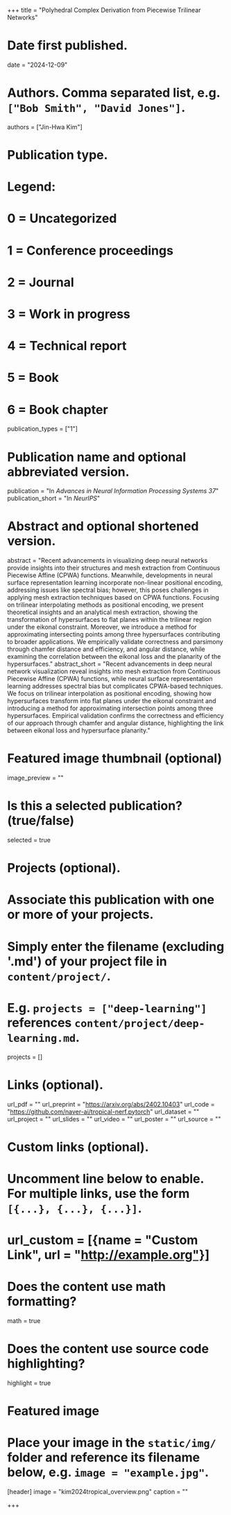 +++
title = "Polyhedral Complex Derivation from Piecewise Trilinear Networks"

# Date first published.
date = "2024-12-09"

# Authors. Comma separated list, e.g. `["Bob Smith", "David Jones"]`.
authors = ["Jin-Hwa Kim"]

# Publication type.
# Legend:
# 0 = Uncategorized
# 1 = Conference proceedings
# 2 = Journal
# 3 = Work in progress
# 4 = Technical report
# 5 = Book
# 6 = Book chapter
publication_types = ["1"]

# Publication name and optional abbreviated version.
publication = "In *Advances in Neural Information Processing Systems 37*"
publication_short = "In *NeurIPS*"

# Abstract and optional shortened version.
abstract = "Recent advancements in visualizing deep neural networks provide insights into their structures and mesh extraction from Continuous Piecewise Affine (CPWA) functions. Meanwhile, developments in neural surface representation learning incorporate non-linear positional encoding, addressing issues like spectral bias; however, this poses challenges in applying mesh extraction techniques based on CPWA functions. Focusing on trilinear interpolating methods as positional encoding, we present theoretical insights and an analytical mesh extraction, showing the transformation of hypersurfaces to flat planes within the trilinear region under the eikonal constraint. Moreover, we introduce a method for approximating intersecting points among three hypersurfaces contributing to broader applications. We empirically validate correctness and parsimony through chamfer distance and efficiency, and angular distance, while examining the correlation between the eikonal loss and the planarity of the hypersurfaces."
abstract_short = "Recent advancements in deep neural network visualization reveal insights into mesh extraction from Continuous Piecewise Affine (CPWA) functions, while neural surface representation learning addresses spectral bias but complicates CPWA-based techniques. We focus on trilinear interpolation as positional encoding, showing how hypersurfaces transform into flat planes under the eikonal constraint and introducing a method for approximating intersection points among three hypersurfaces. Empirical validation confirms the correctness and efficiency of our approach through chamfer and angular distance, highlighting the link between eikonal loss and hypersurface planarity."

# Featured image thumbnail (optional)
image_preview = ""

# Is this a selected publication? (true/false)
selected = true

# Projects (optional).
#   Associate this publication with one or more of your projects.
#   Simply enter the filename (excluding '.md') of your project file in `content/project/`.
#   E.g. `projects = ["deep-learning"]` references `content/project/deep-learning.md`.
projects = []

# Links (optional).
url_pdf = ""
url_preprint = "https://arxiv.org/abs/2402.10403"
url_code = "https://github.com/naver-ai/tropical-nerf.pytorch"
url_dataset = ""
url_project = ""
url_slides = ""
url_video = ""
url_poster = ""
url_source = ""

# Custom links (optional).
#   Uncomment line below to enable. For multiple links, use the form `[{...}, {...}, {...}]`.
# url_custom = [{name = "Custom Link", url = "http://example.org"}]

# Does the content use math formatting?
math = true

# Does the content use source code highlighting?
highlight = true

# Featured image
# Place your image in the `static/img/` folder and reference its filename below, e.g. `image = "example.jpg"`.
[header]
image = "kim2024tropical_overview.png"
caption = ""

+++
